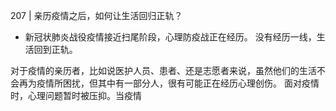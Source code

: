 207 | 亲历疫情之后，如何让生活回归正轨？

- 新冠状肺炎战役疫情接近扫尾阶段，心理防疫战正在经历。
没有经历一线，生活回到正轨。  

对于疫情的亲历者，比如说医护人员、患者、还是志愿者来说，虽然他们的生活不会再为疫情所困扰，但其中有一部分人，很有可能正在经历心理创伤。
面对疫情时，心理问题暂时被压抑。当疫情

